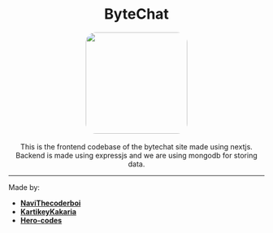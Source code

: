 <h1 align="center"><b>ByteChat</b></h1>
<p align="center">
<img width=200 height=200 style="border-radius: 20px;" src="https://raw.githubusercontent.com/Devaunch/ByteChat/master/public/assets/logo.png"/>
<br>
<br>
This is the frontend codebase of the bytechat site made using nextjs. Backend is made using expressjs and we are using mongodb for storing data.

---
Made by:
- [<b>NaviThecoderboi</b>](https://github.com/NaviTheCoderboi)
- [<b>KartikeyKakaria</b>](https://github.com/KartikeyKakaria)
- [<b>Hero-codes</b>](https://github.com/Hero-codes)
</p>
